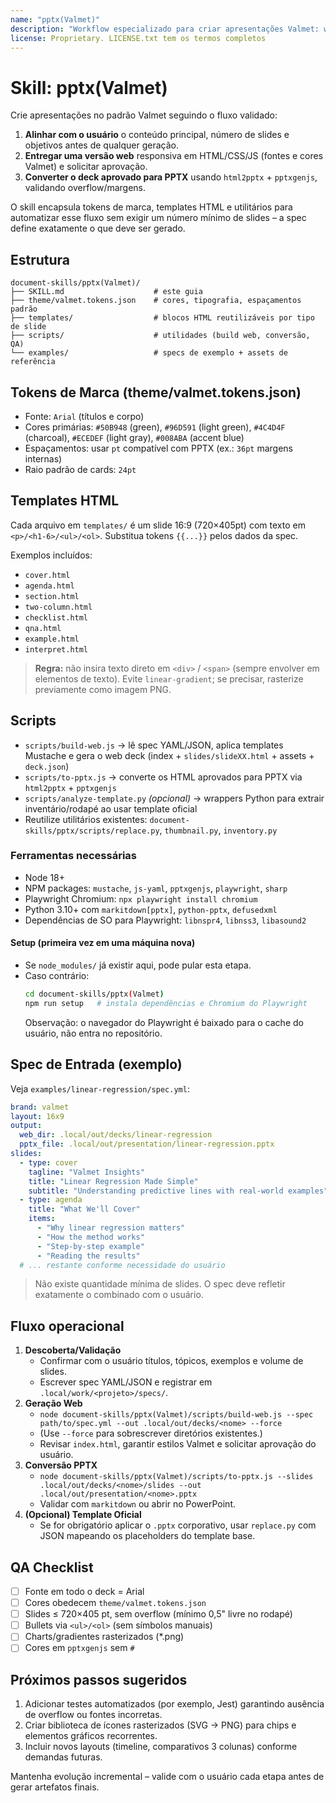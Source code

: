 ```yaml
---
name: "pptx(Valmet)"
description: "Workflow especializado para criar apresentações Valmet: web deck aprovado primeiro, depois conversão HTML→PPTX"
license: Proprietary. LICENSE.txt tem os termos completos
---
```


# Skill: pptx(Valmet)

Crie apresentações no padrão Valmet seguindo o fluxo validado:

1. **Alinhar com o usuário** o conteúdo principal, número de slides e objetivos antes de qualquer geração.
2. **Entregar uma versão web** responsiva em HTML/CSS/JS (fontes e cores Valmet) e solicitar aprovação.
3. **Converter o deck aprovado para PPTX** usando `html2pptx` + `pptxgenjs`, validando overflow/margens.

O skill encapsula tokens de marca, templates HTML e utilitários para automatizar esse fluxo sem exigir um número mínimo de slides – a spec define exatamente o que deve ser gerado.

## Estrutura
```
document-skills/pptx(Valmet)/
├── SKILL.md                    # este guia
├── theme/valmet.tokens.json    # cores, tipografia, espaçamentos padrão
├── templates/                  # blocos HTML reutilizáveis por tipo de slide
├── scripts/                    # utilidades (build web, conversão, QA)
└── examples/                   # specs de exemplo + assets de referência
```

## Tokens de Marca (theme/valmet.tokens.json)
- Fonte: `Arial` (títulos e corpo)
- Cores primárias: `#50B948` (green), `#96D591` (light green), `#4C4D4F` (charcoal), `#ECEDEF` (light gray), `#008ABA` (accent blue)
- Espaçamentos: usar `pt` compatível com PPTX (ex.: `36pt` margens internas)
- Raio padrão de cards: `24pt`

## Templates HTML
Cada arquivo em `templates/` é um slide 16:9 (720×405pt) com texto em `<p>/<h1-6>/<ul>/<ol>`. Substitua tokens `{{...}}` pelos dados da spec.

Exemplos incluídos:
- `cover.html`
- `agenda.html`
- `section.html`
- `two-column.html`
- `checklist.html`
- `qna.html`
- `example.html`
- `interpret.html`

> **Regra:** não insira texto direto em `<div>` / `<span>` (sempre envolver em elementos de texto). Evite `linear-gradient`; se precisar, rasterize previamente como imagem PNG.

## Scripts
- `scripts/build-web.js` → lê spec YAML/JSON, aplica templates Mustache e gera o web deck (index + `slides/slideXX.html` + assets + `deck.json`)
- `scripts/to-pptx.js` → converte os HTML aprovados para PPTX via `html2pptx` + `pptxgenjs`
- `scripts/analyze-template.py` *(opcional)* → wrappers Python para extrair inventário/rodapé ao usar template oficial
- Reutilize utilitários existentes: `document-skills/pptx/scripts/replace.py`, `thumbnail.py`, `inventory.py`

### Ferramentas necessárias
- Node 18+
- NPM packages: `mustache`, `js-yaml`, `pptxgenjs`, `playwright`, `sharp`
- Playwright Chromium: `npx playwright install chromium`
- Python 3.10+ com `markitdown[pptx]`, `python-pptx`, `defusedxml`
- Dependências de SO para Playwright: `libnspr4`, `libnss3`, `libasound2`

#### Setup (primeira vez em uma máquina nova)
- Se `node_modules/` já existir aqui, pode pular esta etapa.
- Caso contrário:
  ```bash
  cd document-skills/pptx(Valmet)
  npm run setup   # instala dependências e Chromium do Playwright
  ```
  Observação: o navegador do Playwright é baixado para o cache do usuário, não entra no repositório.

## Spec de Entrada (exemplo)
Veja `examples/linear-regression/spec.yml`:
```yaml
brand: valmet
layout: 16x9
output:
  web_dir: .local/out/decks/linear-regression
  pptx_file: .local/out/presentation/linear-regression.pptx
slides:
  - type: cover
    tagline: "Valmet Insights"
    title: "Linear Regression Made Simple"
    subtitle: "Understanding predictive lines with real-world examples"
  - type: agenda
    title: "What We'll Cover"
    items:
      - "Why linear regression matters"
      - "How the method works"
      - "Step-by-step example"
      - "Reading the results"
  # ... restante conforme necessidade do usuário
```

> Não existe quantidade mínima de slides. O spec deve refletir exatamente o combinado com o usuário.

## Fluxo operacional
1. **Descoberta/Validação**
   - Confirmar com o usuário títulos, tópicos, exemplos e volume de slides.
   - Escrever spec YAML/JSON e registrar em `.local/work/<projeto>/specs/`.
2. **Geração Web**
   - `node document-skills/pptx(Valmet)/scripts/build-web.js --spec path/to/spec.yml --out .local/out/decks/<nome> --force`
   - (Use `--force` para sobrescrever diretórios existentes.)
   - Revisar `index.html`, garantir estilos Valmet e solicitar aprovação do usuário.
3. **Conversão PPTX**
   - `node document-skills/pptx(Valmet)/scripts/to-pptx.js --slides .local/out/decks/<nome>/slides --out .local/out/presentation/<nome>.pptx`
   - Validar com `markitdown` ou abrir no PowerPoint.
4. **(Opcional) Template Oficial**
   - Se for obrigatório aplicar o `.pptx` corporativo, usar `replace.py` com JSON mapeando os placeholders do template base.

## QA Checklist
- [ ] Fonte em todo o deck = Arial
- [ ] Cores obedecem `theme/valmet.tokens.json`
- [ ] Slides ≤ 720×405 pt, sem overflow (mínimo 0,5" livre no rodapé)
- [ ] Bullets via `<ul>/<ol>` (sem símbolos manuais)
- [ ] Charts/gradientes rasterizados (*.png)
- [ ] Cores em `pptxgenjs` sem `#`

## Próximos passos sugeridos
1. Adicionar testes automatizados (por exemplo, Jest) garantindo ausência de overflow ou fontes incorretas.
2. Criar biblioteca de ícones rasterizados (SVG → PNG) para chips e elementos gráficos recorrentes.
3. Incluir novos layouts (timeline, comparativos 3 colunas) conforme demandas futuras.

Mantenha evolução incremental – valide com o usuário cada etapa antes de gerar artefatos finais.
